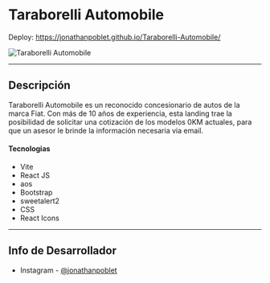 # Taraborelli Automobile

Deploy: https://jonathanpoblet.github.io/Taraborelli-Automobile/

![Taraborelli Automobile](https://github.com/jonathanpoblet/Taraborelli-Automobile/assets/106752020/a46575bc-f116-4963-b0e9-0103fe2f8007)

---

## Descripción

Taraborelli Automobile es un reconocido concesionario de autos de la marca Fiat. Con más de 10 años de experiencia, esta landing trae la posibilidad de solicitar una cotización de los modelos 0KM actuales, para que un asesor le brinde la información necesaria via email.

#### Tecnologias

- Vite
- React JS
- aos
- Bootstrap
- sweetalert2
- CSS
- React Icons

---

## Info de Desarrollador

- Instagram - [@jonathanpoblet](https://www.instagram.com/jonathan_poblet/)
